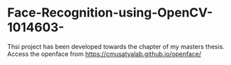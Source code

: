 # Face-Recognition-using-OpenCV-1014603-
Thsi project has been developed towards the chapter of my masters thesis. 
Access the openface from https://cmusatyalab.github.io/openface/
